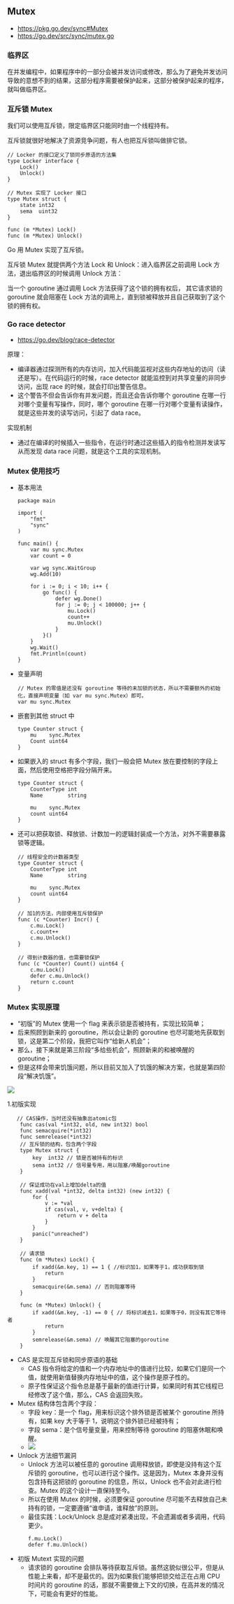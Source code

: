 ## Mutex
- https://pkg.go.dev/sync#Mutex
- https://go.dev/src/sync/mutex.go

### 临界区
在并发编程中，如果程序中的一部分会被并发访问或修改，那么为了避免并发访问导致的意想不到的结果，这部分程序需要被保护起来，这部分被保护起来的程序，就叫做临界区。

### 互斥锁 Mutex

我们可以使用互斥锁，限定临界区只能同时由一个线程持有。

互斥锁就很好地解决了资源竞争问题，有人也把互斥锁叫做排它锁。

```
// Locker 的接口定义了锁同步原语的方法集
type Locker interface {
    Lock()
    Unlock()
}

// Mutex 实现了 Locker 接口
type Mutex struct {
	state int32
	sema  uint32
}

func (m *Mutex) Lock()
func (m *Mutex) Unlock()
```

Go 用 Mutex 实现了互斥锁。

互斥锁 Mutex 就提供两个方法 Lock 和 Unlock：进入临界区之前调用 Lock 方法，退出临界区的时候调用 Unlock 方法：

当一个 goroutine 通过调用 Lock 方法获得了这个锁的拥有权后， 其它请求锁的 goroutine 就会阻塞在 Lock 方法的调用上，直到锁被释放并且自己获取到了这个锁的拥有权。


### Go race detector
- https://go.dev/blog/race-detector

原理：
- 编译器通过探测所有的内存访问，加入代码能监视对这些内存地址的访问（读还是写）。在代码运行的时候，race detector 就能监控到对共享变量的非同步访问，出现 race 的时候，就会打印出警告信息。
- 这个警告不但会告诉你有并发问题，而且还会告诉你哪个 goroutine 在哪一行对哪个变量有写操作，同时，哪个 goroutine 在哪一行对哪个变量有读操作，就是这些并发的读写访问，引起了 data race。

实现机制
- 通过在编译的时候插入一些指令，在运行时通过这些插入的指令检测并发读写从而发现 data race 问题，就是这个工具的实现机制。


### Mutex 使用技巧
- 基本用法
    ```
    package main

    import (
        "fmt"
        "sync"
    )

    func main() {
        var mu sync.Mutex
        var count = 0

        var wg sync.WaitGroup
        wg.Add(10)

        for i := 0; i < 10; i++ {
            go func() {
                defer wg.Done()
                for j := 0; j < 100000; j++ {
                    mu.Lock()
                    count++
                    mu.Unlock()
                }
            }()
        }
        wg.Wait()
        fmt.Println(count)
    }

    ```
- 变量声明
    ```
    // Mutex 的零值是还没有 goroutine 等待的未加锁的状态，所以不需要额外的初始化，直接声明变量（如 var mu sync.Mutex）即可。
    var mu sync.Mutex
    ```
- 嵌套到其他 struct 中
    ```
    type Counter struct {
        mu    sync.Mutex
        Count uint64
    }
    ```
- 如果嵌入的 struct 有多个字段，我们一般会把 Mutex 放在要控制的字段上面，然后使用空格把字段分隔开来。
    ```
    type Counter struct {
        CounterType int
        Name        string

        mu    sync.Mutex
        count uint64
    }
    ```
- 还可以把获取锁、释放锁、计数加一的逻辑封装成一个方法，对外不需要暴露锁等逻辑。
    ```
    // 线程安全的计数器类型
    type Counter struct {
        CounterType int
        Name        string

        mu    sync.Mutex
        count uint64
    }

    // 加1的方法，内部使用互斥锁保护
    func (c *Counter) Incr() {
        c.mu.Lock()
        c.count++
        c.mu.Unlock()
    }

    // 得到计数器的值，也需要锁保护
    func (c *Counter) Count() uint64 {
        c.mu.Lock()
        defer c.mu.Unlock()
        return c.count
    }
    ```

### Mutex 实现原理

- “初版”的 Mutex 使用一个 flag 来表示锁是否被持有，实现比较简单；
- 后来照顾到新来的 goroutine，所以会让新的 goroutine 也尽可能地先获取到锁，这是第二个阶段，我把它叫作“给新人机会”；
- 那么，接下来就是第三阶段“多给些机会”，照顾新来的和被唤醒的 goroutine；
- 但是这样会带来饥饿问题，所以目前又加入了饥饿的解决方案，也就是第四阶段“解决饥饿”。

![](https://static001.geekbang.org/resource/image/c2/35/c28531b47ff7f220d5bc3c9650180835.jpg)

1.初版实现
```
   // CAS操作，当时还没有抽象出atomic包
    func cas(val *int32, old, new int32) bool
    func semacquire(*int32)
    func semrelease(*int32)
    // 互斥锁的结构，包含两个字段
    type Mutex struct {
        key  int32 // 锁是否被持有的标识
        sema int32 // 信号量专用，用以阻塞/唤醒goroutine
    }

    // 保证成功在val上增加delta的值
    func xadd(val *int32, delta int32) (new int32) {
        for {
            v := *val
            if cas(val, v, v+delta) {
                return v + delta
            }
        }
        panic("unreached")
    }

    // 请求锁
    func (m *Mutex) Lock() {
        if xadd(&m.key, 1) == 1 { //标识加1，如果等于1，成功获取到锁
            return
        }
        semacquire(&m.sema) // 否则阻塞等待
    }

    func (m *Mutex) Unlock() {
        if xadd(&m.key, -1) == 0 { // 将标识减去1，如果等于0，则没有其它等待者
            return
        }
        semrelease(&m.sema) // 唤醒其它阻塞的goroutine
    }
```
- CAS 是实现互斥锁和同步原语的基础
    - CAS 指令将给定的值和一个内存地址中的值进行比较，如果它们是同一个值，就使用新值替换内存地址中的值，这个操作是原子性的。
    - 原子性保证这个指令总是基于最新的值进行计算，如果同时有其它线程已经修改了这个值，那么，CAS 会返回失败。
- Mutex 结构体包含两个字段：
    - 字段 key：是一个 flag，用来标识这个排外锁是否被某个 goroutine 所持有，如果 key 大于等于 1，说明这个排外锁已经被持有；
    - 字段 sema：是个信号量变量，用来控制等待 goroutine 的阻塞休眠和唤醒。
    - ![](https://static001.geekbang.org/resource/image/82/25/825e23e1af96e78f3773e0b45de38e25.jpg)
- Unlock 方法细节漏洞
    - Unlock 方法可以被任意的 goroutine 调用释放锁，即使是没持有这个互斥锁的 goroutine，也可以进行这个操作。这是因为，Mutex 本身并没有包含持有这把锁的 goroutine 的信息，所以，Unlock 也不会对此进行检查。Mutex 的这个设计一直保持至今。
    - 所以在使用 Mutex 的时候，必须要保证 goroutine 尽可能不去释放自己未持有的锁，一定要遵循“谁申请，谁释放”的原则。
    - 最佳实践：Lock/Unlock 总是成对紧凑出现，不会遗漏或者多调用，代码更少。
        ```
        f.mu.Lock()
        defer f.mu.Unlock()
        ```
- 初版 Mutext 实现的问题
    - 请求锁的 goroutine 会排队等待获取互斥锁。虽然这貌似很公平，但是从性能上来看，却不是最优的。因为如果我们能够把锁交给正在占用 CPU 时间片的 goroutine 的话，那就不需要做上下文的切换，在高并发的情况下，可能会有更好的性能。

